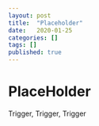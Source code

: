 ```yaml
---
layout: post
title:  "Placeholder"
date:   2020-01-25
categories: []
tags: []
published: true
---
```


# PlaceHolder

Trigger, Trigger, Trigger